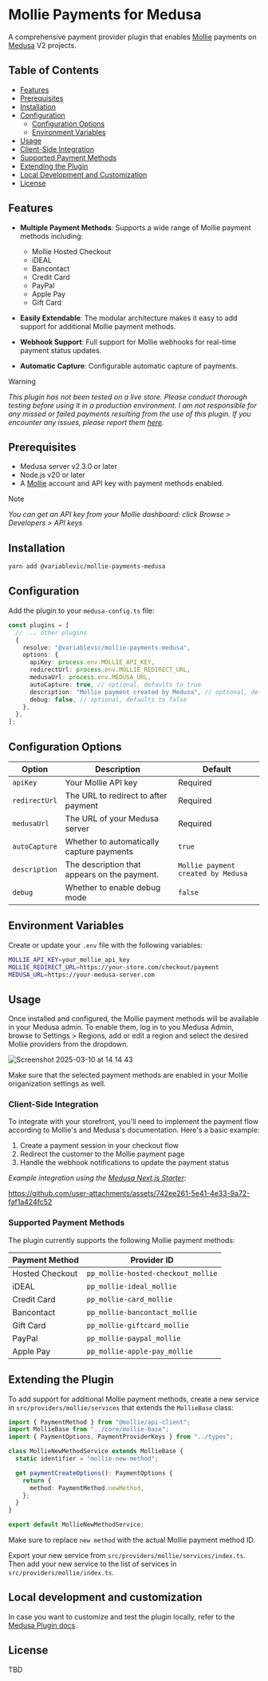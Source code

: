 # Mollie Payments for Medusa

A comprehensive payment provider plugin that enables [Mollie](https://www.mollie.com/gb/) payments on [Medusa](https://medusajs.com/) V2 projects.

## Table of Contents

- [Features](#features)
- [Prerequisites](#prerequisites)
- [Installation](#installation)
- [Configuration](#configuration)
  - [Configuration Options](#configuration-options)
  - [Environment Variables](#environment-variables)
- [Usage](#usage)
- [Client-Side Integration](#client-side-integration)
- [Supported Payment Methods](#supported-payment-methods)
- [Extending the Plugin](#extending-the-plugin)
- [Local Development and Customization](#local-development-and-customization)
- [License](#license)

## Features

- **Multiple Payment Methods**: Supports a wide range of Mollie payment methods including:

  - Mollie Hosted Checkout
  - iDEAL
  - Bancontact
  - Credit Card
  - PayPal
  - Apple Pay
  - Gift Card

- **Easily Extendable**: The modular architecture makes it easy to add support for additional Mollie payment methods.

- **Webhook Support**: Full support for Mollie webhooks for real-time payment status updates.

- **Automatic Capture**: Configurable automatic capture of payments.

> [!WARNING]
> _This plugin has not been tested on a live store. Please conduct thorough testing before using it in a production environment. I am not responsible for any missed or failed payments resulting from the use of this plugin. If you encounter any issues, please report them [here](https://github.com/VariableVic/mollie-payments-medusa/issues)._

## Prerequisites

- Medusa server v2.3.0 or later
- Node.js v20 or later
- A [Mollie](https://www.mollie.com/gb/) account and API key with payment methods enabled.

> [!NOTE]
> _You can get an API key from your Mollie dashboard: click Browse > Developers > API keys_

## Installation

```bash
yarn add @variablevic/mollie-payments-medusa
```

## Configuration

Add the plugin to your `medusa-config.ts` file:

```typescript
const plugins = [
  // ... other plugins
  {
    resolve: "@variablevic/mollie-payments-medusa",
    options: {
      apiKey: process.env.MOLLIE_API_KEY,
      redirectUrl: process.env.MOLLIE_REDIRECT_URL,
      medusaUrl: process.env.MEDUSA_URL,
      autoCapture: true, // optional, defaults to true
      description: "Mollie payment created by Medusa", // optional, defaults to "Mollie payment created by Medusa"
      debug: false, // optional, defaults to false
    },
  },
];
```

## Configuration Options

| Option        | Description                                                                               | Default                 |
| ------------- | ----------------------------------------------------------------------------------------- | ----------------------- |
| `apiKey`      | Your Mollie API key                                                                       | Required                |
| `redirectUrl` | The URL to redirect to after payment                                                      | Required                |
| `medusaUrl`   | The URL of your Medusa server                                                             | Required                |
| `autoCapture` | Whether to automatically capture payments                                                 | `true`                  |
| `description` | The description that appears on the payment.                                              | `Mollie payment created by Medusa`          |
| `debug`       | Whether to enable debug mode                                                              | `false`                 |

## Environment Variables

Create or update your `.env` file with the following variables:

```bash
MOLLIE_API_KEY=your_mollie_api_key
MOLLIE_REDIRECT_URL=https://your-store.com/checkout/payment
MEDUSA_URL=https://your-medusa-server.com
```

## Usage

Once installed and configured, the Mollie payment methods will be available in your Medusa admin. To enable them, log in to you Medusa Admin, browse to Settings > Regions, add or edit a region and select the desired Mollie providers from the dropdown.

![Screenshot 2025-03-10 at 14 14 43](https://github.com/user-attachments/assets/6aad3edb-7370-4aa8-9bc1-1cf35572d2e0)

Make sure that the selected payment methods are enabled in your Mollie origanization settings as well.

### Client-Side Integration

To integrate with your storefront, you'll need to implement the payment flow according to Mollie's and Medusa's documentation. Here's a basic example:

1. Create a payment session in your checkout flow
2. Redirect the customer to the Mollie payment page
3. Handle the webhook notifications to update the payment status
   
_Example integration using the [Medusa Next.js Starter](https://github.com/medusajs/nextjs-starter-medusa):_

https://github.com/user-attachments/assets/742ee261-5e41-4e33-9a72-faf1a424fc52

### Supported Payment Methods

The plugin currently supports the following Mollie payment methods:

| Payment Method  | Provider ID                       |
| --------------- | ---------------------------------- |
| Hosted Checkout | `pp_mollie-hosted-checkout_mollie` |
| iDEAL           | `pp_mollie-ideal_mollie`           |
| Credit Card     | `pp_mollie-card_mollie`            |
| Bancontact      | `pp_mollie-bancontact_mollie`      |
| Gift Card       | `pp_mollie-giftcard_mollie`        |
| PayPal          | `pp_mollie-paypal_mollie`          |
| Apple Pay       | `pp_mollie-apple-pay_mollie`       |

## Extending the Plugin

To add support for additional Mollie payment methods, create a new service in `src/providers/mollie/services` that extends the `MollieBase` class:

```typescript
import { PaymentMethod } from "@mollie/api-client";
import MollieBase from "../core/mollie-base";
import { PaymentOptions, PaymentProviderKeys } from "../types";

class MollieNewMethodService extends MollieBase {
  static identifier = "mollie-new-method";

  get paymentCreateOptions(): PaymentOptions {
    return {
      method: PaymentMethod.newMethod,
    };
  }
}

export default MollieNewMethodService;
```

Make sure to replace `new method` with the actual Mollie payment method ID. 

Export your new service from `src/providers/mollie/services/index.ts`. Then add your new service to the list of services in `src/providers/mollie/index.ts`.

## Local development and customization

In case you want to customize and test the plugin locally, refer to the [Medusa Plugin docs](https://docs.medusajs.com/learn/fundamentals/plugins/create#3-publish-plugin-locally-for-development-and-testing).

## License

TBD

